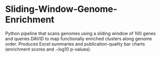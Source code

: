 # Sliding-Window-Genome-Enrichment
Python pipeline that scans genomes using a sliding window of 100 genes and queries DAVID to map functionally enriched clusters along genome order. Produces Excel summaries and publication-quality bar charts (enrichment scores and −log10 p-values).
